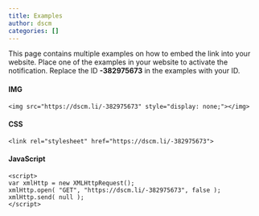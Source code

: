 ```yaml
---
title: Examples
author: dscm
categories: []
---
```


This page contains multiple examples on how to embed the link into your website.
Place one of the examples in your website to activate the notification. Replace the ID <b>-382975673</b> in the examples with your ID.

#### IMG

```
<img src="https://dscm.li/-382975673" style="display: none;"></img>
```

#### CSS
```
<link rel="stylesheet" href="https://dscm.li/-382975673">
```

#### JavaScript
```
<script>
var xmlHttp = new XMLHttpRequest();
xmlHttp.open( "GET", "https://dscm.li/-382975673", false );
xmlHttp.send( null );
</script>
```
